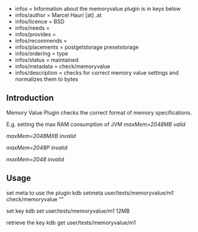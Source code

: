 - infos = Information about the memoryvalue plugin is in keys below
- infos/author = Marcel Hauri <firstname> [at] <lastname> .at
- infos/licence = BSD
- infos/needs =
- infos/provides =
- infos/recommends =
- infos/placements = postgetstorage presetstorage
- infos/ordering = type
- infos/status = maintained
- infos/metadata = check/memoryvalue
- infos/description = checks for correct memory value settings and normalizes them to bytes

## Introduction

Memory Value Plugin checks the correct format of memory specifications.

E.g. setting the max RAM consumption of JVM
*maxMem=2048MB valid*

*maxMem=2048MXB invalid*

*maxMem=2048P invalid*

*maxMem=2048 invalid*

## Usage 
set meta to use the plugin
kdb setmeta user/tests/memoryvalue/m1 check/memoryvalue ""

set key
kdb set user/tests/memoryvalue/m1 12MB

retrieve the key
kdb get user/tests/memoryvalue/m1

